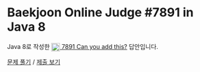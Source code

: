 # Baekjoon Online Judge #7891 in Java 8
Java 8로 작성한 [<img src="https://static.solved.ac/tier_small/1.svg" height="20" align="center">
7891 Can you add this?](https://www.acmicpc.net/problem/7891) 답안입니다.

[문제 풀기](https://www.acmicpc.net/problem/7891) /
[제출 보기](https://www.acmicpc.net/source/87048734)
